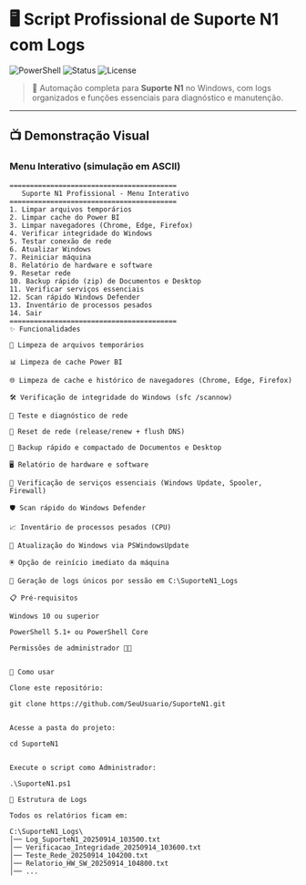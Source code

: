 # 🖥️ Script Profissional de Suporte N1 com Logs

![PowerShell](https://img.shields.io/badge/PowerShell-5%2B-blue?logo=powershell)
![Status](https://img.shields.io/badge/Status-Ativo-brightgreen)
![License](https://img.shields.io/badge/License-MIT-yellow)

> 🔧 Automação completa para **Suporte N1** no Windows, com logs organizados e funções essenciais para diagnóstico e manutenção.

---

## 📺 Demonstração Visual

### Menu Interativo (simulação em ASCII)

```text
=========================================
   Suporte N1 Profissional - Menu Interativo
=========================================
1. Limpar arquivos temporários
2. Limpar cache do Power BI
3. Limpar navegadores (Chrome, Edge, Firefox)
4. Verificar integridade do Windows
5. Testar conexão de rede
6. Atualizar Windows
7. Reiniciar máquina
8. Relatório de hardware e software
9. Resetar rede
10. Backup rápido (zip) de Documentos e Desktop
11. Verificar serviços essenciais
12. Scan rápido Windows Defender
13. Inventário de processos pesados
14. Sair
=========================================
✨ Funcionalidades

🧹 Limpeza de arquivos temporários

📊 Limpeza de cache Power BI

🌐 Limpeza de cache e histórico de navegadores (Chrome, Edge, Firefox)

🛠️ Verificação de integridade do Windows (sfc /scannow)

📡 Teste e diagnóstico de rede

🔄 Reset de rede (release/renew + flush DNS)

💾 Backup rápido e compactado de Documentos e Desktop

🖥️ Relatório de hardware e software

🧩 Verificação de serviços essenciais (Windows Update, Spooler, Firewall)

🛡️ Scan rápido do Windows Defender

📈 Inventário de processos pesados (CPU)

🔁 Atualização do Windows via PSWindowsUpdate

🖲️ Opção de reinício imediato da máquina

📝 Geração de logs únicos por sessão em C:\SuporteN1_Logs

📋 Pré-requisitos

Windows 10 ou superior

PowerShell 5.1+ ou PowerShell Core

Permissões de administrador 👨‍💻


🚀 Como usar

Clone este repositório:

git clone https://github.com/SeuUsuario/SuporteN1.git


Acesse a pasta do projeto:

cd SuporteN1


Execute o script como Administrador:

.\SuporteN1.ps1

📂 Estrutura de Logs

Todos os relatórios ficam em:

C:\SuporteN1_Logs\
│── Log_SuporteN1_20250914_103500.txt
│── Verificacao_Integridade_20250914_103600.txt
│── Teste_Rede_20250914_104200.txt
│── Relatorio_HW_SW_20250914_104800.txt
│── ...
